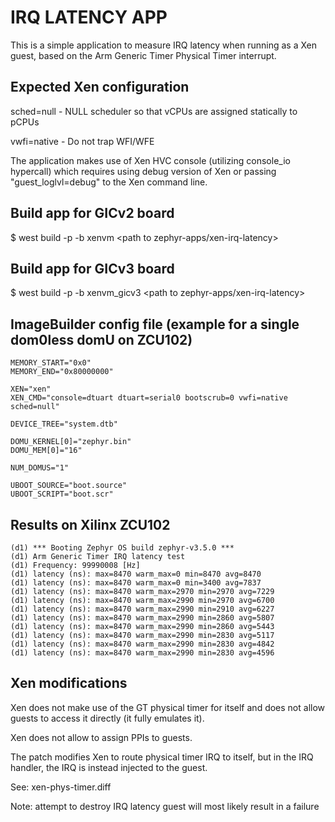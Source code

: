 # IRQ LATENCY APP

This is a simple application to measure IRQ latency when running as a Xen guest,
based on the Arm Generic Timer Physical Timer interrupt.

## Expected Xen configuration

sched=null - NULL scheduler so that vCPUs are assigned statically to pCPUs

vwfi=native - Do not trap WFI/WFE

The application makes use of Xen HVC console (utilizing console_io hypercall)
which requires using debug version of Xen or passing "guest_loglvl=debug" to
the Xen command line.

## Build app for GICv2 board
$ west build -p -b xenvm <path to zephyr-apps/xen-irq-latency>

## Build app for GICv3 board
$ west build -p -b xenvm_gicv3 <path to zephyr-apps/xen-irq-latency>

## ImageBuilder config file (example for a single dom0less domU on ZCU102)

```
MEMORY_START="0x0"
MEMORY_END="0x80000000"

XEN="xen"
XEN_CMD="console=dtuart dtuart=serial0 bootscrub=0 vwfi=native sched=null"

DEVICE_TREE="system.dtb"

DOMU_KERNEL[0]="zephyr.bin"
DOMU_MEM[0]="16"

NUM_DOMUS="1"

UBOOT_SOURCE="boot.source"
UBOOT_SCRIPT="boot.scr"
```

## Results on Xilinx ZCU102

```
(d1) *** Booting Zephyr OS build zephyr-v3.5.0 ***
(d1) Arm Generic Timer IRQ latency test
(d1) Frequency: 99990008 [Hz]
(d1) latency (ns): max=8470 warm_max=0 min=8470 avg=8470
(d1) latency (ns): max=8470 warm_max=0 min=3400 avg=7837
(d1) latency (ns): max=8470 warm_max=2970 min=2970 avg=7229
(d1) latency (ns): max=8470 warm_max=2990 min=2970 avg=6700
(d1) latency (ns): max=8470 warm_max=2990 min=2910 avg=6227
(d1) latency (ns): max=8470 warm_max=2990 min=2860 avg=5807
(d1) latency (ns): max=8470 warm_max=2990 min=2860 avg=5443
(d1) latency (ns): max=8470 warm_max=2990 min=2830 avg=5117
(d1) latency (ns): max=8470 warm_max=2990 min=2830 avg=4842
(d1) latency (ns): max=8470 warm_max=2990 min=2830 avg=4596
```

## Xen modifications

Xen does not make use of the GT physical timer for itself and does not allow
guests to access it directly (it fully emulates it).

Xen does not allow to assign PPIs to guests.

The patch modifies Xen to route physical timer IRQ to itself, but in the IRQ
handler, the IRQ is instead injected to the guest.

See: xen-phys-timer.diff

Note: attempt to destroy IRQ latency guest will most likely result in a failure
